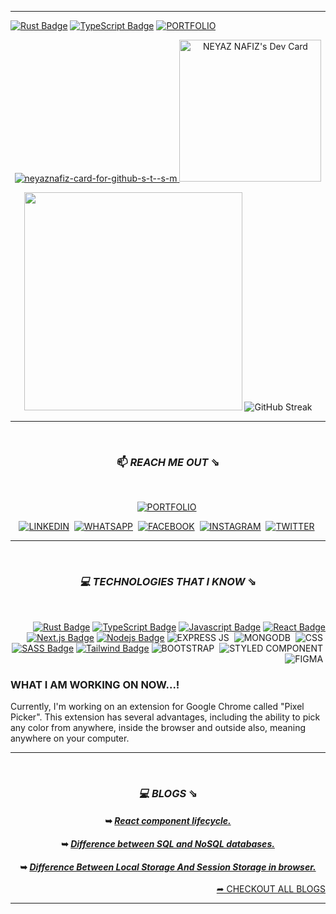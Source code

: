 
<hr>

[![Rust Badge](https://img.shields.io/badge/Rust-000000?style=for-the-badge&labelColor=white&logo=rust&logoColor=black)](#)
[![TypeScript Badge](https://img.shields.io/badge/TypeScript-007ACC?style=for-the-badge&logo=typescript&logoColor=white)](#)
<a href="https://www.neyaznafiz.info" >![PORTFOLIO](https://img.shields.io/badge/www.neyaznafiz.info-D08E1C?style=for-the-badge&logo=Safari&logoColor=white)</a>&nbsp;

<div align="center">
 
<!--   [![NEYAZ NAFIZ's github activity graph](https://activity-graph.herokuapp.com/graph?username=neyaznafiz&bg_color=dark&color=777777&line=5194f0&point=5194f0&area=&hide_border=true)](https://github.com/NoobMahbub/github-readme-activity-graph)
 

 <hr> -->

 <a href="https://neyaznafiz.info/" target="_blank"> ![neyaznafiz-card-for-github-s-t--s-m](https://user-images.githubusercontent.com/92919697/203328205-54cfe3f3-d610-4c68-9742-e91bd3036f91.png) </a><a href="https://app.daily.dev/neyaznafiz"><img src="https://api.daily.dev/devcards/eefc3b6f16304532906cff0456a27984.png?r=qkf" width="227" alt="NEYAZ NAFIZ's Dev Card"/></a>
 
  <!-- IF YOU LIKE WHAT I DO, TAKE A LOOK AT MY **_<a href="https://drive.google.com/file/d/1RJKQbna1BbNCASHx2zt32oz1uYC2_t0B/view?usp=sharing" target="_blank">RESUME</a>_** -->
 
<!-- ![neyaznafiz-card-for-github-s-t--s-m](https://user-images.githubusercontent.com/92919697/203327940-1ec4023d-0475-4334-8b00-7ef6b86e111c.png)  -->
 
<!--  ![neyaznafiz-card-for-github-small-transp](https://user-images.githubusercontent.com/92919697/203007944-316e1bd7-5c18-4a96-a12f-3ac0340ba473.png) -->
 
<!--  ![neyaznafiz-card-for-all-crop](https://user-images.githubusercontent.com/92919697/199110379-744dd13c-231a-47ab-b831-044b934cb4e2.png) -->
 
<!--  ![webpage](https://user-images.githubusercontent.com/92919697/202865971-3e140e74-8a0d-40be-8f2b-f19e98b3acdd.png) -->
 
<!--  ![ezgif-4-198654169e](https://user-images.githubusercontent.com/92919697/158129322-2403dc29-39ce-4ed5-aab2-13feacc46f79.gif) -->
 
 
<!-- ![neyaz- neon-logo (2)](https://user-images.githubusercontent.com/92919697/200193687-5b45957d-4d2d-4412-9771-8e679fbb7a27.png) -->

<!--  ![neyaz- neon-logo (1)](https://user-images.githubusercontent.com/92919697/200193647-8325d11a-d4ae-4dfc-afbf-540e070a5af2.png) -->


<!-- ![neyaznafiz-card](https://user-images.githubusercontent.com/92919697/196685978-76e7be67-337f-41e3-a990-7d8a65aad786.png) -->
 
<!-- ![n-logo-size-edited](https://user-images.githubusercontent.com/92919697/199102799-1ea1f54b-efad-4140-b2c1-1996e23116eb.png) -->

<!-- ![e-m-f-i](https://user-images.githubusercontent.com/92919697/199103790-05ce180b-4433-4931-90de-50923ab2b637.png) -->



 
<!--  <hr> -->

  
 <img src="https://github-readme-stats.vercel.app/api?username=neyaznafiz&show_icons=true&theme=graywhite&line_height=38" width="349"> ![GitHub Streak](https://github-readme-streak-stats.herokuapp.com/?user=neyaznafiz&theme=graywhite)
 
 <!-- <img src="https://github-readme-stats.vercel.app/api/top-langs/?username=neyaznafiz&theme=light&count_private=true&layout=compact" width="371" alt="neyaz's most used languages" /> -->
 
 
 <!-- <img src="https://github-readme-stats.vercel.app/api/top-langs/?username=neyaznafiz&theme=graywhite&hide_langs_below=1"> -->
 
<!--  <img width="500"  src="https://github-readme-stats.vercel.app/api/top-langs?username=neyaznafiz&show_icons=true&locale=en&layout=compact" alt="NEYAZ NAFIZ" /> -->
 
<!--  (https://github.com/DenverCoder1/github-readme-streak-stats) -->
<!--  <img src="https://github-readme-stats.vercel.app/api/top-langs/?username=neyaznafiz&theme=graywhite&hide_langs_below=1"> -->
 
 
 
<hr>

</br>

### 📫  *REACH ME OUT* ⇘

</br>

  
<a href="https://www.neyaznafiz.info" >![PORTFOLIO](https://img.shields.io/badge/www.neyaznafiz.info-D08E1C?style=for-the-badge&logo=Safari&logoColor=white)</a>&nbsp;
  

  <a href="https://www.linkedin.com/in/neyaznafiz/">![LINKEDIN](https://img.shields.io/badge/LinkedIn-0077B5?style=for-the-badge&logo=linkedin&logoColor=white)</a>&nbsp;
 <a href="https://wa.me/+8801303246616" target='_blank'>![WHATSAPP](https://img.shields.io/badge/WhatsApp-25D366?style=for-the-badge&logo=whatsapp&logoColor=white)</a>&nbsp;
  <a href="https://www.facebook.com/neyaznafiz">![FACEBOOK](https://img.shields.io/badge/Facebook-1877F2?style=for-the-badge&logo=facebook&logoColor=white)</a>&nbsp;
  <a href="https://instagram.com/neyaznafiz">![INSTAGRAM](	https://img.shields.io/badge/Instagram-E4405F?style=for-the-badge&logo=instagram&logoColor=white)</a>&nbsp;
 <a href="https://twitter.com/neyaznafiz">![TWITTER](https://img.shields.io/badge/Twitter-1DA1F2?style=for-the-badge&logo=twitter&logoColor=white)</a>&nbsp;
 
        
 
<!-- [![Mail Badge](https://img.shields.io/badge/Microsoft_Outlook-0078D4?style=for-the-badge&logo=microsoft-outlook&logoColor=white)](mailto:neyaznafiz@outlook.com) -->


<!--  <a href="https://dev.to/neyaznafiz">![DEV.TO](https://img.shields.io/badge/dev.to-0A0A0A?style=for-the-badge&logo=devdotto&logoColor=white)</a>&nbsp; -->


<!-- <a href="https://github.com/neyaznafiz">![GITHUB](https://img.shields.io/badge/GitHub-100000?style=for-the-badge&logo=github&logoColor=white)</a>&nbsp; -->

<!-- <a href="https://pin.it/vBy1PNg">![PINTEREST](https://img.shields.io/badge/Pinterest-%23E60023.svg?&style=for-the-badge&logo=Pinterest&logoColor=white)</a>&nbsp; -->


<hr>
</br>

### *💻 TECHNOLOGIES THAT I KNOW* ⇘

</br>

<div align="right" >

[![Rust Badge](https://img.shields.io/badge/Rust-000000?style=for-the-badge&labelColor=white&logo=rust&logoColor=black)](#)
[![TypeScript Badge](https://img.shields.io/badge/TypeScript-007ACC?style=for-the-badge&logo=typescript&logoColor=white)](#)
[![Javascript Badge](https://img.shields.io/badge/-Javascript-F0DB4F?style=for-the-badge&labelColor=black&logo=javascript&logoColor=F0DB4F)](#)
[![React Badge](https://img.shields.io/badge/-React-61DBFB?style=for-the-badge&labelColor=black&logo=react&logoColor=61DBFB)](#)
[![Next.js Badge](https://img.shields.io/badge/next.js-000000?style=for-the-badge&logo=nextdotjs&logoColor=white)](#)
[![Nodejs Badge](https://img.shields.io/badge/-Nodejs-3C873A?style=for-the-badge&labelColor=black&logo=node.js&logoColor=3C873A)](#)
![EXPRESS JS](https://img.shields.io/badge/Express.js-000000?style=for-the-badge&logo=express&logoColor=white)&nbsp;
![MONGODB](https://img.shields.io/badge/MongoDB-4EA94B?style=for-the-badge&logo=mongodb&logoColor=white)&nbsp;
![CSS](https://img.shields.io/badge/CSS3-1572B6?style=for-the-badge&logo=css3&logoColor=white)&nbsp;
[![SASS Badge](https://img.shields.io/badge/Sass-CC6699?style=for-the-badge&logo=sass&logoColor=white)](#)
[![Tailwind Badge](https://img.shields.io/badge/Tailwind%20CSS-092749?style=for-the-badge&logo=tailwindcss&logoColor=06B6D4&labelColor=000000)](#)
![BOOTSTRAP](https://img.shields.io/badge/Bootstrap-563D7C?style=for-the-badge&logo=bootstrap&logoColor=white)&nbsp;
![STYLED COMPONENT](https://img.shields.io/badge/styled--components-000000?style=for-the-badge&logo=styled-components&logoColor=white)&nbsp;
![FIGMA](	https://img.shields.io/badge/Figma-F24E1E?style=for-the-badge&logo=figma&logoColor=white)&nbsp;
<!--![HTML 5](https://img.shields.io/badge/HTML5-E34F26?style=for-the-badge&logo=html5&logoColor=white)&nbsp; -->
<!-- ![FIREBASE](https://img.shields.io/badge/firebase-ffca28?style=for-the-badge&logo=firebase&logoColor=black)&nbsp; -->
<!-- ![VERCEL](https://img.shields.io/badge/Vercel-000000?style=for-the-badge&logo=vercel&logoColor=white)&nbsp; -->
<!-- ![HEROKU](https://img.shields.io/badge/Heroku-430098?style=for-the-badge&logo=heroku&logoColor=white)&nbsp; -->
<!-- ![NETLIFY](https://img.shields.io/badge/Netlify-00C7B7?style=for-the-badge&logo=netlify&logoColor=white) -->
<!-- ![VSCODE](https://img.shields.io/badge/VSCode-0078D4?style=for-the-badge&logo=visual%20studio%20code&logoColor=white	) -->
 
 </div> <div align="start">
 
 ### WHAT I AM WORKING ON NOW...!
 Currently, I'm working on an extension for Google Chrome called "Pixel Picker". This extension has several advantages, including the ability to pick any color from anywhere, inside the browser and outside also, meaning anywhere on your computer.

</div>

<hr>
<!-- 
![PYTHON](https://img.shields.io/badge/Python-FFD43B?style=for-the-badge&logo=python&logoColor=blue)&nbsp;
![PYCHARM](https://img.shields.io/badge/PyCharm-000000.svg?&style=for-the-badge&logo=PyCharm&logoColor=white)&nbsp; 
![VISUAL STUDIO CODE](https://img.shields.io/badge/Visual_Studio_Code-0078D4?style=for-the-badge&logo=visual%20studio%20code&logoColor=white)&nbsp;
![CANVA](https://img.shields.io/badge/Canva-%2300C4CC.svg?&style=for-the-badge&logo=Canva&logoColor=white)&nbsp;
[![Git](https://img.shields.io/badge/Git-F05032?style=for-the-badge&logo=git&logoColor=white)](#)
[![GitHub](https://img.shields.io/badge/GitHub-100000?style=for-the-badge&logo=github&logoColor=white)](#)
-->

 </br>

### *💻 BLOGS* ⇘

#### ➥ *[React component lifecycle.](https://dev.to/neyaznafiz/react-component-lifecycle-3pee)*
#### ➥ *[Difference between SQL and NoSQL databases.](https://dev.to/neyaznafiz/difference-between-sql-and-nosql-databases-458j)*
#### ➥ *[Difference Between Local Storage And Session Storage in browser.](https://dev.to/neyaznafiz/difference-between-local-storage-and-session-storage-in-browser-1a5m)*

<div align="end">
 <a href='https://dev.to/neyaznafiz'> ➦ CHECKOUT ALL BLOGS <a/>
</div>

<hr>

<!-- [![NEYAZ NAFIZ's github activity graph](https://activity-graph.herokuapp.com/graph?username=neyaznafiz&bg_color=dark&color=777777&line=5194f0&point=5194f0&area=&hide_border=)](https://github.com/NoobMahbub/github-readme-activity-graph) -->
 
 
 
<!-- ------------------------------------------  -->
 

 
<!-- -----------------------------------------  -->
 

</div>

<!-- <hr> -->
